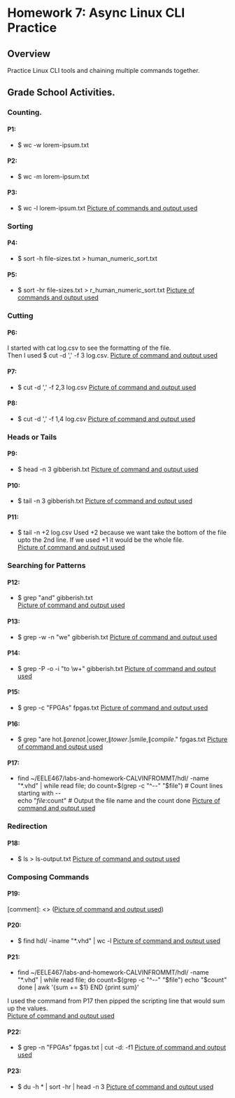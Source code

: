 # Homework 7: Async Linux CLI Practice
## Overview
Practice Linux CLI tools and chaining multiple commands together.   

## Grade School Activities.
### Counting.
#### P1: 
 - $ wc -w lorem-ipsum.txt 
#### P2: 
 - $ wc -m lorem-ipsum.txt 
#### P3: 
 - $ wc -l lorem-ipsum.txt 
[Picture of commands and output used](assets\Hw7_counting.png)  

### Sorting
#### P4: 
 - $ sort -h file-sizes.txt > human_numeric_sort.txt 
#### P5: 
 - $ sort -hr file-sizes.txt > r_human_numeric_sort.txt 
[Picture of commands and output used](assets\Hw7_Sorting.png)  

### Cutting
#### P6: 
I started with cat log.csv to see the formatting of the file.  
Then I used $ cut -d ',' -f 3 log.csv. 
[Picture of command and output used](assets\Hw7_cuttingA.png) 
#### P7: 
 - $ cut -d ',' -f 2,3 log.csv 
[Picture of command and output used](assets\Hw7_cuttingB.png) 
#### P8:
 - $ cut -d ',' -f 1,4 log.csv 
[Picture of command and output used](assets\Hw7_cuttingC.png) 

### Heads or Tails
#### P9: 
 - $ head -n 3 gibberish.txt 
[Picture of command and output used](assets\Hw7_HTA.png)
#### P10:
 - $ tail -n 3 gibberish.txt 
[Picture of command and output used](assets\Hw7_HTB.png) 
#### P11: 
 - $ tail -n +2 log.csv 
Used +2 because we want take the bottom of the file upto the 2nd line.
If we used +1 it would be the whole file.  
[Picture of command and output used](assets\Hw7_HTC.png)

### Searching for Patterns
#### P12: 
 - $ grep "and" gibberish.txt  
[Picture of command and output used](assets\Hw7_SearchA.png)
#### P13:
 - $ grep -w -n "we" gibberish.txt
[Picture of command and output used](assets\Hw7_SearchB.png)
#### P14: 
 - $ grep -P -o -i "to \w+" gibberish.txt
[Picture of command and output used](assets\Hw7_SearchC.png)
#### P15:
 - $ grep -c "FPGAs" fpgas.txt 
[Picture of command and output used](assets\Hw7_SearchD.png)
#### P16:
 - $ grep "are hot.$\|are not.$\|cower,$\|tower.$\|smile,$\|compile.$" fpgas.txt 
[Picture of command and output used](assets\Hw7_SearchE.png)
#### P17:
 - find ~/EELE467/labs-and-homework-CALVINFROMMT/hdl/ -name "*.vhd" | while 
 read file; do 
 count=$(grep -c "^--" "$file") # Count lines starting with --  
 echo "$file:$count" # Output the file name and the count 
done 
[Picture of command and output used](assets\Hw7_SearchF.png)

### Redirection
#### P18:
 - $ ls > ls-output.txt
[Picture of command and output used](assets\Hw7_redirect.png)

### Composing Commands

#### P19:
[comment]: <> ([Picture of command and output used](assets\Hw7_ComposeA.png))
#### P20:
 - $ find hdl/ -iname "*.vhd" | wc -l
[Picture of command and output used](assets\Hw7_ComposeB.png)
#### P21:
 - find ~/EELE467/labs-and-homework-CALVINFROMMT/hdl/ -name "*.vhd" | while    read file; do     count=$(grep -c "^--" "$file") 
    echo "$count"
done | awk '{sum += $1} END {print sum}'

I used the command from P17 then pipped the scripting line that would sum up the values.  
[Picture of command and output used](assets\Hw7_ComposeC.png)
#### P22:
 - $ grep -n "FPGAs" fpgas.txt | cut -d: -f1
[Picture of command and output used](assets\Hw7_ComposeD.png)
#### P23: 
 - $ du -h * |  sort -hr | head -n 3
[Picture of command and output used](assets\Hw7_ComposeE.png)